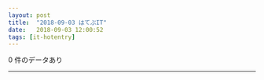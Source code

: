 ```yaml
---
layout: post
title:  "2018-09-03 はてぶIT"
date:   2018-09-03 12:00:52
tags: [it-hotentry]
---
```

0 件のデータあり

<hr>
